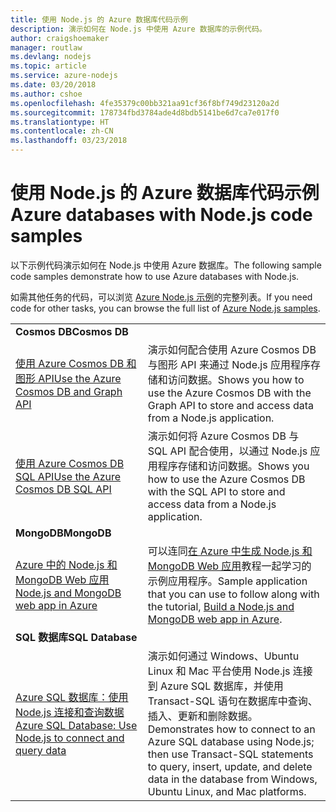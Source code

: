 ```yaml
---
title: 使用 Node.js 的 Azure 数据库代码示例
description: 演示如何在 Node.js 中使用 Azure 数据库的示例代码。
author: craigshoemaker
manager: routlaw
ms.devlang: nodejs
ms.topic: article
ms.service: azure-nodejs
ms.date: 03/20/2018
ms.author: cshoe
ms.openlocfilehash: 4fe35379c00bb321aa91cf36f8bf749d23120a2d
ms.sourcegitcommit: 178734fbd3784ade4d8bdb5141be6d7ca7e017f0
ms.translationtype: HT
ms.contentlocale: zh-CN
ms.lasthandoff: 03/23/2018
---
```

# <a name="azure-databases-with-nodejs-code-samples"></a><span data-ttu-id="fdf5e-103">使用 Node.js 的 Azure 数据库代码示例</span><span class="sxs-lookup"><span data-stu-id="fdf5e-103">Azure databases with Node.js code samples</span></span>

<span data-ttu-id="fdf5e-104">以下示例代码演示如何在 Node.js 中使用 Azure 数据库。</span><span class="sxs-lookup"><span data-stu-id="fdf5e-104">The following sample code samples demonstrate how to use Azure databases with Node.js.</span></span>

<span data-ttu-id="fdf5e-105">如需其他任务的代码，可以浏览 [Azure Node.js 示例](https://azure.microsoft.com/resources/samples/?term=nodejs)的完整列表。</span><span class="sxs-lookup"><span data-stu-id="fdf5e-105">If you need code for other tasks, you can browse the full list of [Azure Node.js samples](https://azure.microsoft.com/resources/samples/?term=nodejs).</span></span>

| | |
|---|---|
| <span data-ttu-id="fdf5e-106">**Cosmos DB**</span><span class="sxs-lookup"><span data-stu-id="fdf5e-106">**Cosmos DB**</span></span> ||
| [<span data-ttu-id="fdf5e-107">使用 Azure Cosmos DB 和图形 API</span><span class="sxs-lookup"><span data-stu-id="fdf5e-107">Use the Azure Cosmos DB and Graph API</span></span>](https://azure.microsoft.com/resources/samples/azure-cosmos-db-graph-nodejs-getting-started/) | <span data-ttu-id="fdf5e-108">演示如何配合使用 Azure Cosmos DB 与图形 API 来通过 Node.js 应用程序存储和访问数据。</span><span class="sxs-lookup"><span data-stu-id="fdf5e-108">Shows you how to use the Azure Cosmos DB with the Graph API to store and access data from a Node.js application.</span></span> |
| [<span data-ttu-id="fdf5e-109">使用 Azure Cosmos DB SQL API</span><span class="sxs-lookup"><span data-stu-id="fdf5e-109">Use the Azure Cosmos DB SQL API</span></span>](https://azure.microsoft.com/resources/samples/azure-cosmos-db-documentdb-nodejs-getting-started/) | <span data-ttu-id="fdf5e-110">演示如何将 Azure Cosmos DB 与 SQL API 配合使用，以通过 Node.js 应用程序存储和访问数据。</span><span class="sxs-lookup"><span data-stu-id="fdf5e-110">Shows you how to use the Azure Cosmos DB with the SQL API to store and access data from a Node.js application.</span></span> |
| <span data-ttu-id="fdf5e-111">**MongoDB**</span><span class="sxs-lookup"><span data-stu-id="fdf5e-111">**MongoDB**</span></span> ||
| [<span data-ttu-id="fdf5e-112">Azure 中的 Node.js 和 MongoDB Web 应用</span><span class="sxs-lookup"><span data-stu-id="fdf5e-112">Node.js and MongoDB web app in Azure</span></span>](https://azure.microsoft.com/resources/samples/meanjs/) | <span data-ttu-id="fdf5e-113">可以连同[在 Azure 中生成 Node.js 和 MongoDB Web 应用](http://docs.microsoft.com/azure/app-service-web/app-service-web-tutorial-nodejs-mongodb-app?toc=/azure/node/toc.json&bc=/azure/node/toc.json)教程一起学习的示例应用程序。</span><span class="sxs-lookup"><span data-stu-id="fdf5e-113">Sample application that you can use to follow along with the tutorial, [Build a Node.js and MongoDB web app in Azure](http://docs.microsoft.com/azure/app-service-web/app-service-web-tutorial-nodejs-mongodb-app?toc=/azure/node/toc.json&bc=/azure/node/toc.json).</span></span> |
| <span data-ttu-id="fdf5e-114">**SQL 数据库**</span><span class="sxs-lookup"><span data-stu-id="fdf5e-114">**SQL Database**</span></span> ||
| [<span data-ttu-id="fdf5e-115">Azure SQL 数据库：使用 Node.js 连接和查询数据</span><span class="sxs-lookup"><span data-stu-id="fdf5e-115">Azure SQL Database: Use Node.js to connect and query data</span></span>](https://docs.microsoft.com/azure/sql-database/sql-database-connect-query-nodejs) | <span data-ttu-id="fdf5e-116">演示如何通过 Windows、Ubuntu Linux 和 Mac 平台使用 Node.js 连接到 Azure SQL 数据库，并使用 Transact-SQL 语句在数据库中查询、插入、更新和删除数据。</span><span class="sxs-lookup"><span data-stu-id="fdf5e-116">Demonstrates how to connect to an Azure SQL database using Node.js; then use Transact-SQL statements to query, insert, update, and delete data in the database from Windows, Ubuntu Linux, and Mac platforms.</span></span> |
